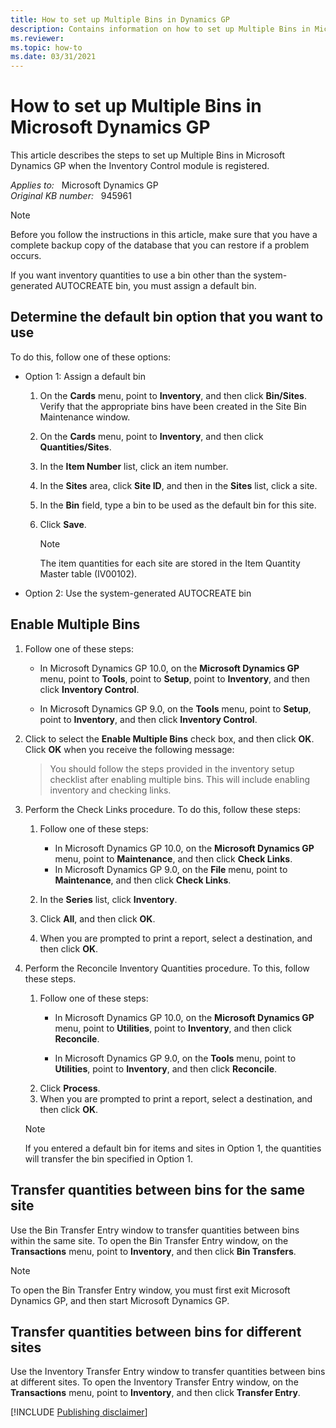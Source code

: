 ```yaml
---
title: How to set up Multiple Bins in Dynamics GP
description: Contains information on how to set up Multiple Bins in Microsoft Dynamics GP when the Inventory Control module is registered.
ms.reviewer:
ms.topic: how-to
ms.date: 03/31/2021
---
```

# How to set up Multiple Bins in Microsoft Dynamics GP

This article describes the steps to set up Multiple Bins in Microsoft Dynamics GP when the Inventory Control module is registered.

_Applies to:_ &nbsp; Microsoft Dynamics GP  
_Original KB number:_ &nbsp; 945961

> [!NOTE]
> Before you follow the instructions in this article, make sure that you have a complete backup copy of the database that you can restore if a problem occurs.

If you want inventory quantities to use a bin other than the system-generated AUTOCREATE bin, you must assign a default bin.

## Determine the default bin option that you want to use

To do this, follow one of these options:

- Option 1: Assign a default bin

    1. On the **Cards** menu, point to **Inventory**, and then click **Bin/Sites**. Verify that the appropriate bins have been created in the Site Bin Maintenance window.
    2. On the **Cards** menu, point to **Inventory**, and then click **Quantities/Sites**.
    3. In the **Item Number** list, click an item number.
    4. In the **Sites** area, click **Site ID**, and then in the **Sites** list, click a site.
    5. In the **Bin** field, type a bin to be used as the default bin for this site.
    6. Click **Save**.

        > [!NOTE]
        > The item quantities for each site are stored in the Item Quantity Master table (IV00102).

- Option 2: Use the system-generated AUTOCREATE bin

## Enable Multiple Bins

1. Follow one of these steps:

    - In Microsoft Dynamics GP 10.0, on the **Microsoft Dynamics GP** menu, point to **Tools**, point to **Setup**, point to **Inventory**, and then click **Inventory Control**.

    - In Microsoft Dynamics GP 9.0, on the **Tools** menu, point to **Setup**, point to **Inventory**, and then click **Inventory Control**.

2. Click to select the **Enable Multiple Bins** check box, and then click **OK**. Click **OK** when you receive the following message:

    > You should follow the steps provided in the inventory setup checklist after enabling multiple bins. This will include enabling inventory and checking links.

3. Perform the Check Links procedure. To do this, follow these steps:

    1. Follow one of these steps:

        - In Microsoft Dynamics GP 10.0, on the **Microsoft Dynamics GP** menu, point to **Maintenance**, and then click **Check Links**.
        - In Microsoft Dynamics GP 9.0, on the **File** menu, point to **Maintenance**, and then click **Check Links**.

    2. In the **Series** list, click **Inventory**.

    3. Click **All**, and then click **OK**.

    4. When you are prompted to print a report, select a destination, and then click **OK**.

4. Perform the Reconcile Inventory Quantities procedure. To this, follow these steps.

    1. Follow one of these steps:
        - In Microsoft Dynamics GP 10.0, on the **Microsoft Dynamics GP** menu, point to **Utilities**, point to **Inventory**, and then click **Reconcile**.

        - In Microsoft Dynamics GP 9.0, on the **Tools** menu, point to **Utilities**, point to **Inventory**, and then click **Reconcile**.
    2. Click **Process**.
    3. When you are prompted to print a report, select a destination, and then click **OK**.

    > [!NOTE]
    > If you entered a default bin for items and sites in Option 1, the quantities will transfer the bin specified in Option 1.

## Transfer quantities between bins for the same site

Use the Bin Transfer Entry window to transfer quantities between bins within the same site. To open the Bin Transfer Entry window, on the **Transactions** menu, point to **Inventory**, and then click **Bin Transfers**.

> [!NOTE]
> To open the Bin Transfer Entry window, you must first exit Microsoft Dynamics GP, and then start Microsoft Dynamics GP.

## Transfer quantities between bins for different sites

Use the Inventory Transfer Entry window to transfer quantities between bins at different sites. To open the Inventory Transfer Entry window, on the **Transactions** menu, point to **Inventory**, and then click **Transfer Entry**.

[!INCLUDE [Publishing disclaimer](../../../includes/publishing-disclaimer.md)]
